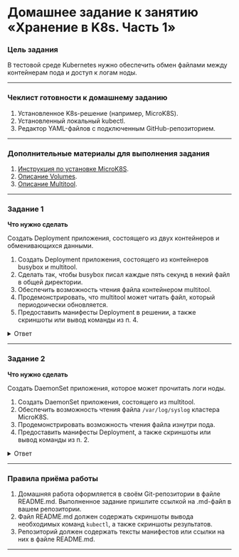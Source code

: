 # Домашнее задание к занятию «Хранение в K8s. Часть 1»

### Цель задания

В тестовой среде Kubernetes нужно обеспечить обмен файлами между контейнерам пода и доступ к логам ноды.

------

### Чеклист готовности к домашнему заданию

1. Установленное K8s-решение (например, MicroK8S).
2. Установленный локальный kubectl.
3. Редактор YAML-файлов с подключенным GitHub-репозиторием.

------

### Дополнительные материалы для выполнения задания

1. [Инструкция по установке MicroK8S](https://microk8s.io/docs/getting-started).
2. [Описание Volumes](https://kubernetes.io/docs/concepts/storage/volumes/).
3. [Описание Multitool](https://github.com/wbitt/Network-MultiTool).

------

### Задание 1 

**Что нужно сделать**

Создать Deployment приложения, состоящего из двух контейнеров и обменивающихся данными.

1. Создать Deployment приложения, состоящего из контейнеров busybox и multitool.
2. Сделать так, чтобы busybox писал каждые пять секунд в некий файл в общей директории.
3. Обеспечить возможность чтения файла контейнером multitool.
4. Продемонстрировать, что multitool может читать файл, который периодоически обновляется.
5. Предоставить манифесты Deployment в решении, а также скриншоты или вывод команды из п. 4.

<details>
<summary>Ответ</summary>

Манифесты Deployment:
```yml
apiVersion: apps/v1
kind: Deployment
metadata:
  name: dpl-busybox-multitool
spec:
  replicas: 1
  selector:
    matchLabels:
      app: busybox-multitool
  template:
    metadata:
      labels:
        app: busybox-multitool
    spec:
      containers:
      - name: busybox
        image: busybox
        command: ['sh', '-c', 'while true ; do date "+%F %H:%M:%S" >> /etc/log/log_busybox; sleep 5; done']
        volumeMounts:
          - name: busybox-volume
            mountPath: /etc/log
      - name: multitool
        image: wbitt/network-multitool
        volumeMounts:
          - name: busybox-volume
            mountPath: /etc/log
      volumes:
      - name: busybox-volume
        hostPath:
          path: /var/data
```

Заходим в контейнер multitool
```bash
kubectl exec -i -t dpl-busybox-multitool-69d688b8b-nv2tp --container multitool -- sh

/ # cat /etc/log/log_busybox
2024-03-17 11:19:46
2024-03-17 11:19:51
2024-03-17 11:19:52
2024-03-17 11:19:56
2024-03-17 11:19:57
2024-03-17 11:20:01
2024-03-17 11:20:02
2024-03-17 11:20:06
2024-03-17 11:20:07
2024-03-17 11:20:11
2024-03-17 11:20:12
2024-03-17 11:20:17
2024-03-17 11:20:22
2024-03-17 11:20:27
2024-03-17 11:20:32
2024-03-17 11:20:37
2024-03-17 11:20:42
2024-03-17 11:20:47
2024-03-17 11:20:52
2024-03-17 11:21:02
2024-03-17 11:21:07
2024-03-17 11:21:12
```

</details>

------

### Задание 2

**Что нужно сделать**

Создать DaemonSet приложения, которое может прочитать логи ноды.

1. Создать DaemonSet приложения, состоящего из multitool.
2. Обеспечить возможность чтения файла `/var/log/syslog` кластера MicroK8S.
3. Продемонстрировать возможность чтения файла изнутри пода.
4. Предоставить манифесты Deployment, а также скриншоты или вывод команды из п. 2.

<details>
<summary>Ответ</summary>

Манифест DaemonSet:
```yml
apiVersion: apps/v1
kind: DaemonSet
metadata:
  name: ds-multitool
spec:
  selector:
    matchLabels:
      app: multitool
  template:
    metadata:
      labels:
        app: multitool
    spec:
      containers:
      - name: multitool
        image: wbitt/network-multitool
        resources:
          limits:
            memory: 200Mi
          requests:
            cpu: 100m
            memory: 200Mi
        volumeMounts:
          - name: varlog-volume
            mountPath: /var/logk8s
      volumes:
      - name: varlog-volume
        hostPath:
          path: /var/log
```

Заходим в контейнер multitool:
```bash
% kubectl exec -i -t ds-multitool-pxr2b --container multitool -- sh

/ # cat /var/logk8s/syslog
Mar 17 10:28:22 microk8s rsyslogd: [origin software="rsyslogd" swVersion="8.2001.0" x-pid="777" x-info="https://www.rsyslog.com"] rsyslogd was HUPedSucceeded.
Mar 17 10:28:22 microk8s systemd[1]: Started Disk Manager.
Mar 17 10:28:22 microk8s udisksd[797]: Acquired the name org.freedesktop.UDisks2 on the system message bus
Mar 17 10:28:22 microk8s systemd[1]: tmp-snap.rootfs_pA0XM0.mount: Succeeded.
Mar 17 10:28:22 microk8s systemd[1]: man-db.service: Succeeded.
Mar 17 10:28:22 microk8s systemd[1]: Finished Daily man-db regeneration.
Mar 17 10:28:22 microk8s systemd[1]: logrotate.service: Succeeded.
Mar 17 10:28:22 microk8s systemd[1]: Finished Rotate log files.
Mar 17 10:28:22 microk8s microk8s.daemon-containerd[784]: + source /snap/microk8s/6089/actions/common/utils.sh
Mar 17 10:28:22 microk8s microk8s.daemon-apiserver-proxy[780]: + export PATH=/snap/microk8s/6089/usr/sbin:/snap/microk8s/6089/usr/bin:/snap/microk8s/6089/sbin:/snap/mi
crok8s/6089/bin:/snap/microk8s/6089/usr/bin:/snap/microk8s/6089/bin:/snap/microk8s/6089/usr/sbin:/snap/microk8s/6089/sbin:/usr/local/sbin:/usr/local/bin:/usr/sbin:/usr
/bin:/sbin:/bin:/usr/games:/usr/local/games:/snap/bin
```

</details>

------

### Правила приёма работы

1. Домашняя работа оформляется в своём Git-репозитории в файле README.md. Выполненное задание пришлите ссылкой на .md-файл в вашем репозитории.
2. Файл README.md должен содержать скриншоты вывода необходимых команд `kubectl`, а также скриншоты результатов.
3. Репозиторий должен содержать тексты манифестов или ссылки на них в файле README.md.

------